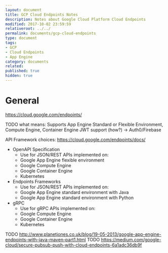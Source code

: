 ```yaml
---
layout: document
title: GCP Cloud Endpoints Notes
description: Notes about Google Cloud Platform Cloud Endpoints
modified: 2017-10-02 23:59:59
relativeroot: ../../
permalink: documents/gcp-cloud-endpoints
type: document
tags:
- GCP
- Cloud Endpoints
- App Engine
category: documents
related:
published: true
hidden: true
---
```


# General

<https://cloud.google.com/endpoints/>

TODO what means: Supports App Engine Standard or Flexible Environment, Compute Engine, Container Engine
JWT support (how?) -> Auth0/Firebase

API Framework choices: https://cloud.google.com/endpoints/docs/

- OpenAPI Specification
  - Use for JSON/REST APIs implemented on:
  - Google App Engine flexible environment
  - Google Compute Engine
  - Google Container Engine
  - Kubernetes
- Endpoints Frameworks
  - Use for JSON/REST APIs implemented on:
  - Google App Engine standard environment with Java
  - Google App Engine standard environment with Python
- gRPC
  - Use for gRPC APIs implemented on:
  - Google Compute Engine
  - Google Container Engine
  - Kubernetes

TODO http://www.planetjones.co.uk/blog/19-05-2013/google-app-engine-endpoints-with-java-maven-part1.html
TODO https://medium.com/google-cloud/secure-pubsub-push-with-cloud-endpoints-6a1adc36db9f